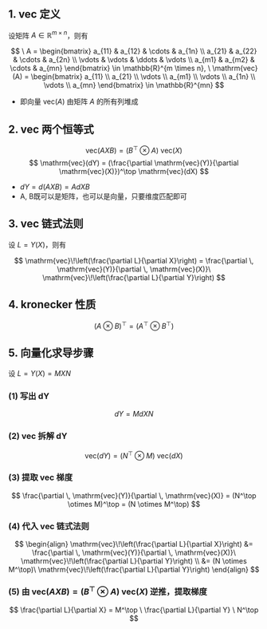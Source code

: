 
## 1. vec 定义

设矩阵 $A \in \mathbb{R}^{m \times n}$，则有

$$
\ A
= \begin{bmatrix}
a_{11} & a_{12} & \cdots & a_{1n} \\
a_{21} & a_{22} & \cdots & a_{2n} \\
\vdots & \vdots & \ddots & \vdots \\
a_{m1} & a_{m2} & \cdots & a_{mn}
\end{bmatrix} \in \mathbb{R}^{m \times n}, \
\mathrm{vec}(A) 
= \begin{bmatrix}
a_{11} \\ a_{21} \\ \vdots \\ a_{m1}
\\ \vdots \\ a_{1n} \\ \vdots \\ a_{mn}
\end{bmatrix} \in \mathbb{R}^{mn}
$$
- 即向量 $\mathrm{vec}(A)$ 由矩阵 $A$ 的所有列堆成

## 2. vec 两个恒等式

$$
\mathrm{vec}(AXB) = (B^\top \otimes A) \ \mathrm{vec}(X)
$$
$$
\mathrm{vec}(dY) = (\frac{\partial \mathrm{vec}(Y)}{\partial \mathrm{vec}(X)})^\top \mathrm{vec}(dX)
$$
-  $dY = d(AXB) = AdXB$
- A, B既可以是矩阵，也可以是向量，只要维度匹配即可

## 3. vec 链式法则

设 $L = Y(X)$，则有

$$
\mathrm{vec}\!\left(\frac{\partial L}{\partial X}\right)
= \frac{\partial \, \mathrm{vec}(Y)}{\partial \, \mathrm{vec}(X)}\
\mathrm{vec}\!\left(\frac{\partial L}{\partial Y}\right)
$$

## 4. kronecker 性质 

$$
(A \otimes B)^\top = (A^\top \otimes B^\top)
$$
## 5. 向量化求导步骤

设 $L = Y(X) = MXN$

### (1) 写出 dY
$$
dY = MdXN
$$

### (2) vec 拆解 dY
$$
\mathrm{vec}(dY) = (N^\top \otimes M) \ \mathrm{vec}(dX)
$$

### (3) 提取 vec 梯度

$$
\frac{\partial \, \mathrm{vec}(Y)}{\partial \, \mathrm{vec}(X)}
= (N^\top \otimes M)^\top
= (N \otimes M^\top)
$$
### (4) 代入 vec 链式法则
$$
\begin{align}
\mathrm{vec}\!\left(\frac{\partial L}{\partial X}\right)
&= \frac{\partial \, \mathrm{vec}(Y)}{\partial \, \mathrm{vec}(X)}\
\mathrm{vec}\!\left(\frac{\partial L}{\partial Y}\right) \\
&= (N \otimes M^\top)\ \mathrm{vec}\!\left(\frac{\partial L}{\partial Y}\right)
\end{align}
$$
### (5) 由 $\mathrm{vec}(AXB) = (B^\top \otimes A) \ \mathrm{vec}(X)$ 逆推，提取梯度
$$
\frac{\partial L}{\partial X}
= M^\top \ \frac{\partial L}{\partial Y} \ N^\top
$$